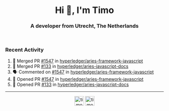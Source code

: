 <h1 align="center">Hi 👋, I'm Timo</h1>
<h3 align="center">A developer from Utrecht, The Netherlands</h3>
<br/>
<!-- https://github.com/rahuldkjain/github-profile-readme-generator --!>

<!--  <p align="left"><img src="https://github-readme-stats.vercel.app/api?username=timoglastra&show_icons=true&count_private=true&" alt="timoglastra" /></p> --!>

<!--
Github language stats
<p align="left"><img src="https://github-readme-stats.vercel.app/api/top-langs/?username=timoglastra&layout=compact" alt="timoglastra" /><p>
-->

<!-- Codestats language stats -->
<!-- <p align="left"><img src="https://codestats-readme.vercel.app/api/top-langs/?username=timoglastra&layout=compact&language_count=12" alt="timoglastra" /><p>    --!>
  
<h3>Recent Activity</h3>

<!--START_SECTION:activity-->
1. 🎉 Merged PR [#1547](https://github.com/hyperledger/aries-framework-javascript/pull/1547) in [hyperledger/aries-framework-javascript](https://github.com/hyperledger/aries-framework-javascript)
2. 🎉 Merged PR [#133](https://github.com/hyperledger/aries-javascript-docs/pull/133) in [hyperledger/aries-javascript-docs](https://github.com/hyperledger/aries-javascript-docs)
3. 🗣 Commented on [#1547](https://github.com/hyperledger/aries-framework-javascript/pull/1547#issuecomment-1683734031) in [hyperledger/aries-framework-javascript](https://github.com/hyperledger/aries-framework-javascript)
4. 💪 Opened PR [#1547](https://github.com/hyperledger/aries-framework-javascript/pull/1547) in [hyperledger/aries-framework-javascript](https://github.com/hyperledger/aries-framework-javascript)
5. 💪 Opened PR [#133](https://github.com/hyperledger/aries-javascript-docs/pull/133) in [hyperledger/aries-javascript-docs](https://github.com/hyperledger/aries-javascript-docs)
<!--END_SECTION:activity-->

---

<p align="center">
<a href="https://twitter.com/timoglastra" target="blank"><img align="center" src="https://cdn.jsdelivr.net/npm/simple-icons@3.0.1/icons/twitter.svg" alt="timoglastra" height="30" width="30" /></a>
<a href="https://linkedin.com/in/timoglastra" target="blank"><img align="center" src="https://cdn.jsdelivr.net/npm/simple-icons@3.0.1/icons/linkedin.svg" alt="timoglastra" height="30" width="30" /></a>
</p>



